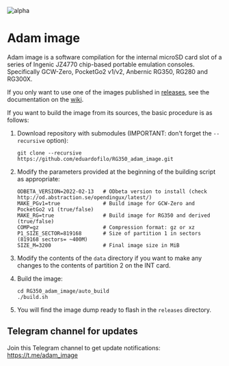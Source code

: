 ![alpha](images/alpha.svg)

# Adam image

Adam image is a software compilation for the internal microSD card slot of a series of Ingenic JZ4770 chip-based portable emulation consoles. Specifically GCW-Zero, PocketGo2 v1/v2, Anbernic RG350, RG280 and RG300X.

If you only want to use one of the images published in [releases](/eduardofilo/RG350_adam_image/releases), see the documentation on the [wiki](/eduardofilo/RG350_adam_image/wiki).

If you want to build the image from its sources, the basic procedure is as follows:

1. Download repository with submodules (IMPORTANT: don't forget the `--recursive` option):

    ```
    git clone --recursive https://github.com/eduardofilo/RG350_adam_image.git
    ```

2. Modify the parameters provided at the beginning of the building script as appropriate:

    ```
    ODBETA_VERSION=2022-02-13   # ODbeta version to install (check http://od.abstraction.se/opendingux/latest/)
    MAKE_PGv1=true              # Build image for GCW-Zero and PocketGo2 v1 (true/false)
    MAKE_RG=true                # Build image for RG350 and derived (true/false)
    COMP=gz                     # Compression format: gz or xz
    P1_SIZE_SECTOR=819168       # Size of partition 1 in sectors (819168 sectors= ~400M)
    SIZE_M=3200                 # Final image size in MiB
    ```

3. Modify the contents of the `data` directory if you want to make any changes to the contents of partition 2 on the INT card.
4. Build the image:

    ```
    cd RG350_adam_image/auto_build
    ./build.sh
    ```

5. You will find the image dump ready to flash in the `releases` directory.

## Telegram channel for updates

Join this Telegram channel to get update notifications: https://t.me/adam_image
